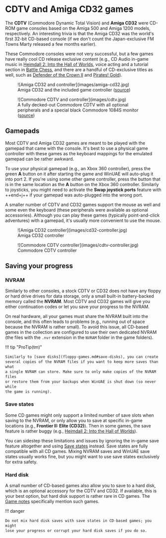 # CDTV and Amiga CD32 games

The **CDTV** (Commodore Dynamic Total Vision) and **Amiga CD32** were CD-ROM
game consoles based on the Amiga 500 and Amiga 1200 models, respectively. An
interesting trivia is that the Amiga CD32 was the world's first 32-bit
CD-based console (if we don't count the Japan-exclusive FM Towns Marty
released a few months earlier).

These Commodore consoles were not very successful, but a few games have really
cool CD release exclusive content (e.g., CD Audio in-game music in
[Heimdall 2: Into the Hall of Worlds](../game-notes/g-j.md#heimdall-2-into-the-hall-of-worlds-cd32),
voice acting and a tutorial section in
[Battle Chess](../game-notes/b.md#battle-chess-cd32), and there are a handful of
CD-exclusive titles as well, such as
[Defender of the Crown II](../game-notes/d.md#defender-of-the-crown-ii-cd32) and
[Pirates! Gold](../game-notes/p.md#pirates-gold-cd32)).

<figure markdown="span">
  ![Amiga CD32 and controller](images/amiga-cd32.jpg)
  <figcaption>Amiga CD32 and the included game controller (<a href="https://en.wikipedia.org/wiki/Amiga_CD32#/media/File:Amiga-CD32-wController-L-TRSP.png">source</a>)</figcaption>
</figure>

<figure markdown="span">
  ![Commodore CDTV and controller](images/cdtv.jpg)
  <figcaption>A fully decked-out Commodore CDTV with all optional peripherals and a special black Commodore 1084S monitor (<a href="https://oldcrap.org/2017/10/25/amiga-cdtv/">source</a>)</figcaption>
</figure>


## Gamepads

Most CDTV and Amiga CD32 games are meant to be played with the gamepad that
came with the console. It's best to use a physical game controller with these
games as the keyboard mappings for the emulated gamepad can be rather awkward.

To use your physical gamepad (e.g., an Xbox 360 controller), press the green
**A** button on it after starting the game and WinUAE will auto-plug it into
port 2. If you're using some other game controller, press the button that is
in the same location as the **A** button on the Xbox 360 controller. Similarly
to joysticks, you might need to activate the **Swap joystick ports** feature
with ++end+j++ if your gamepad was auto-plugged into the wrong port.

A smaller number of CDTV and CD32 games support the mouse as well and some
even the keyboard (these peripherals were available as optional accessories).
Although you can play these games (typically point-and-click adventures) with
a gamepad, it's usually more convenient to use the mouse.

<figure markdown="span">
  ![Amiga CD32 controller](images/cd32-controller.jpg)
  <figcaption>Amiga CD32 controller</figcaption>
</figure>

<figure markdown="span">
  ![Commodore CDTV controller](images/cdtv-controller.jpg)
  <figcaption>Commodore CDTV controller</figcaption>
</figure>


## Saving your progress

### NVRAM

Similarly to other consoles, a stock CDTV or CD32 does not have any floppy or
hard drive drives for data storage, only a small built-in battery-backed
memory called the **NVRAM**. Most CDTV and CD32 games will give you either
continuation codes or let you save your progress to the NVRAM.

On real hardware, all your games must share the NVRAM built into the console,
and this often leads to problems (e.g., running out of space because the NVRAM
is rather small). To avoid this issue, all CD-based games in the collection
are configured to use their own dedicated NVRAM (the files with the `.nvr`
extension in the `NVRAM` folder in the game folders).

!!! tip "ProTip(tm)"

    Similarly to [save disks](floppy-games.md#save-disks), you can create
    several copies of the NVRAM files if you want to keep more saves than what
    a single NVRAM can store. Make sure to only make copies of the NVRAM files
    or restore them from your backups when WinUAE is shut down (so never while
    the game is running).

### Save states

Some CD games might only support a limited number of save slots when saving to
the NVRAM, or only allow you to save at specific in-game locations (e.g.,
**Frontier II: Elite (CD32)**). Then in some games, the save feature is rather
buggy (e.g., [Heimdall 2: Into the Hall of
Worlds](../game-notes/g-j.md#heimdall-2-into-the-hall-of-worlds-cd32)).

You can sidestep these limitations and issues by ignoring the in-game save
feature altogether and using [Save states](save-states.md) instead. Save
states are fully compatible with all CD games. Mixing NVRAM saves and WinUAE
save states usually works fine, but you might want to use save states
exclusively for extra safety.

### Hard disk

A small number of CD-based games also allow you to save to a hard disk, which
is an optional accessory for the CDTV and CD32. If available, this is your best
option, but hard disk support is rather rare in CD games. The
[Game notes](../game-notes/index.md) specifically mention such games.


!!! danger

    Do not mix hard disk saves with save states in CD-based games; you might
    lose your progress or corrupt your hard disk saves if you do so.

